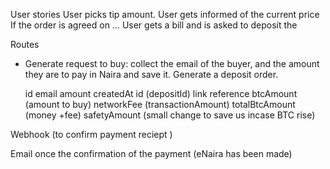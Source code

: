 User stories
User picks tip amount.
User gets informed of the current price
If the order is agreed on … User gets a bill and is asked to deposit the

Routes

- Generate request to buy: collect the email of the buyer, and the amount they are to pay in Naira and save it. Generate a deposit order.

  id
  email
  amount
  createdAt
  id (depositId)
  link
  reference
  btcAmount (amount to buy)
  networkFee (transactionAmount)
  totalBtcAmount (money +fee)
  safetyAmount (small change to save us incase BTC rise)

Webhook (to confirm payment reciept )

Email once the confirmation of the payment (eNaira has been made)
